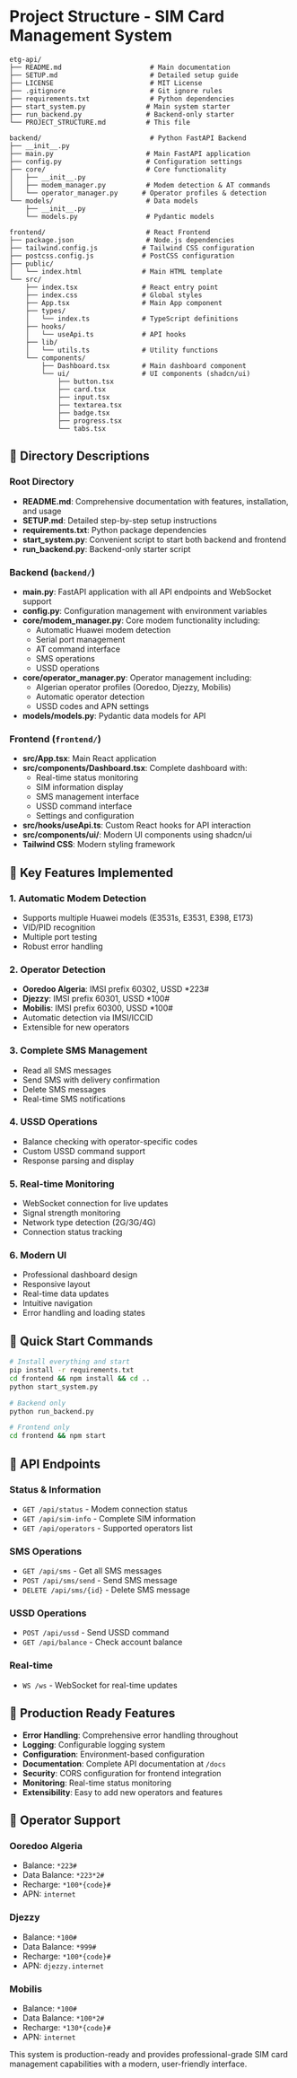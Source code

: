 # Project Structure - SIM Card Management System

```
etg-api/
├── README.md                      # Main documentation
├── SETUP.md                       # Detailed setup guide
├── LICENSE                        # MIT License
├── .gitignore                     # Git ignore rules
├── requirements.txt               # Python dependencies
├── start_system.py               # Main system starter
├── run_backend.py                # Backend-only starter
└── PROJECT_STRUCTURE.md          # This file

backend/                           # Python FastAPI Backend
├── __init__.py
├── main.py                       # Main FastAPI application
├── config.py                     # Configuration settings
├── core/                         # Core functionality
│   ├── __init__.py
│   ├── modem_manager.py          # Modem detection & AT commands
│   └── operator_manager.py      # Operator profiles & detection
└── models/                       # Data models
    ├── __init__.py
    └── models.py                 # Pydantic models

frontend/                         # React Frontend
├── package.json                  # Node.js dependencies
├── tailwind.config.js           # Tailwind CSS configuration
├── postcss.config.js            # PostCSS configuration
├── public/
│   └── index.html               # Main HTML template
└── src/
    ├── index.tsx                # React entry point
    ├── index.css                # Global styles
    ├── App.tsx                  # Main App component
    ├── types/
    │   └── index.ts             # TypeScript definitions
    ├── hooks/
    │   └── useApi.ts            # API hooks
    ├── lib/
    │   └── utils.ts             # Utility functions
    └── components/
        ├── Dashboard.tsx        # Main dashboard component
        └── ui/                  # UI components (shadcn/ui)
            ├── button.tsx
            ├── card.tsx
            ├── input.tsx
            ├── textarea.tsx
            ├── badge.tsx
            ├── progress.tsx
            └── tabs.tsx
```

## 📁 Directory Descriptions

### Root Directory
- **README.md**: Comprehensive documentation with features, installation, and usage
- **SETUP.md**: Detailed step-by-step setup instructions
- **requirements.txt**: Python package dependencies
- **start_system.py**: Convenient script to start both backend and frontend
- **run_backend.py**: Backend-only starter script

### Backend (`backend/`)
- **main.py**: FastAPI application with all API endpoints and WebSocket support
- **config.py**: Configuration management with environment variables
- **core/modem_manager.py**: Core modem functionality including:
  - Automatic Huawei modem detection
  - Serial port management
  - AT command interface
  - SMS operations
  - USSD operations
- **core/operator_manager.py**: Operator management including:
  - Algerian operator profiles (Ooredoo, Djezzy, Mobilis)
  - Automatic operator detection
  - USSD codes and APN settings
- **models/models.py**: Pydantic data models for API

### Frontend (`frontend/`)
- **src/App.tsx**: Main React application
- **src/components/Dashboard.tsx**: Complete dashboard with:
  - Real-time status monitoring
  - SIM information display
  - SMS management interface
  - USSD command interface
  - Settings and configuration
- **src/hooks/useApi.ts**: Custom React hooks for API interaction
- **src/components/ui/**: Modern UI components using shadcn/ui
- **Tailwind CSS**: Modern styling framework

## 🔧 Key Features Implemented

### 1. Automatic Modem Detection
- Supports multiple Huawei models (E3531s, E3531, E398, E173)
- VID/PID recognition
- Multiple port testing
- Robust error handling

### 2. Operator Detection
- **Ooredoo Algeria**: IMSI prefix 60302, USSD *223#
- **Djezzy**: IMSI prefix 60301, USSD *100#
- **Mobilis**: IMSI prefix 60300, USSD *100#
- Automatic detection via IMSI/ICCID
- Extensible for new operators

### 3. Complete SMS Management
- Read all SMS messages
- Send SMS with delivery confirmation
- Delete SMS messages
- Real-time SMS notifications

### 4. USSD Operations
- Balance checking with operator-specific codes
- Custom USSD command support
- Response parsing and display

### 5. Real-time Monitoring
- WebSocket connection for live updates
- Signal strength monitoring
- Network type detection (2G/3G/4G)
- Connection status tracking

### 6. Modern UI
- Professional dashboard design
- Responsive layout
- Real-time data updates
- Intuitive navigation
- Error handling and loading states

## 🚀 Quick Start Commands

```bash
# Install everything and start
pip install -r requirements.txt
cd frontend && npm install && cd ..
python start_system.py

# Backend only
python run_backend.py

# Frontend only
cd frontend && npm start
```

## 📡 API Endpoints

### Status & Information
- `GET /api/status` - Modem connection status
- `GET /api/sim-info` - Complete SIM information
- `GET /api/operators` - Supported operators list

### SMS Operations
- `GET /api/sms` - Get all SMS messages
- `POST /api/sms/send` - Send SMS message
- `DELETE /api/sms/{id}` - Delete SMS message

### USSD Operations
- `POST /api/ussd` - Send USSD command
- `GET /api/balance` - Check account balance

### Real-time
- `WS /ws` - WebSocket for real-time updates

## 🎯 Production Ready Features

- **Error Handling**: Comprehensive error handling throughout
- **Logging**: Configurable logging system
- **Configuration**: Environment-based configuration
- **Documentation**: Complete API documentation at `/docs`
- **Security**: CORS configuration for frontend integration
- **Monitoring**: Real-time status monitoring
- **Extensibility**: Easy to add new operators and features

## 📱 Operator Support

### Ooredoo Algeria
- Balance: `*223#`
- Data Balance: `*223*2#`
- Recharge: `*100*{code}#`
- APN: `internet`

### Djezzy
- Balance: `*100#`
- Data Balance: `*999#`
- Recharge: `*100*{code}#`
- APN: `djezzy.internet`

### Mobilis
- Balance: `*100#`
- Data Balance: `*100*2#`
- Recharge: `*130*{code}#`
- APN: `internet`

This system is production-ready and provides professional-grade SIM card management capabilities with a modern, user-friendly interface.

